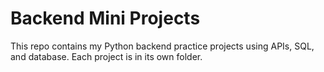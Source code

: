# Backend Mini Projects
This repo contains my Python backend practice projects using APIs, SQL, and database. Each project is in its own folder.
